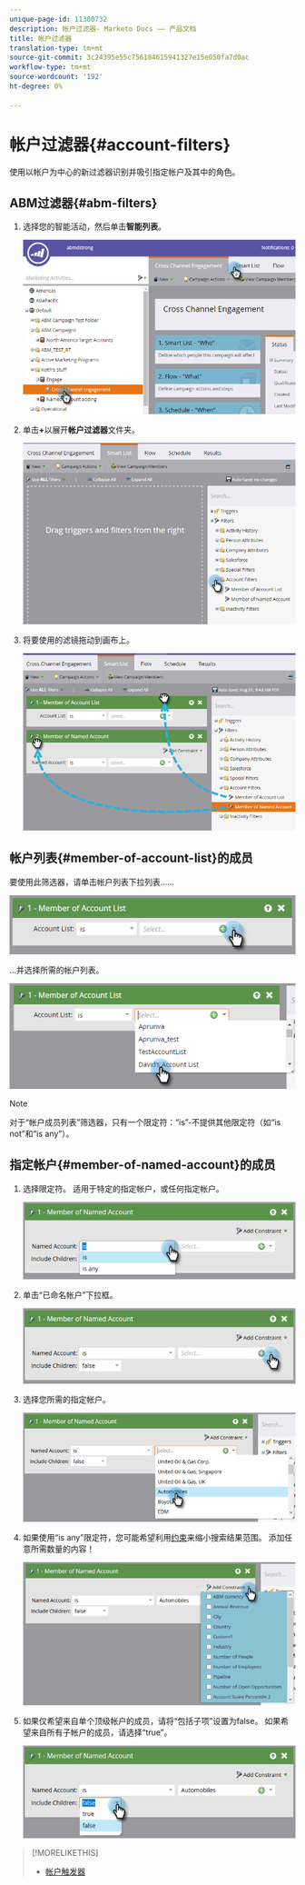 ```yaml
---
unique-page-id: 11380732
description: 帐户过滤器- Marketo Docs —— 产品文档
title: 帐户过滤器
translation-type: tm+mt
source-git-commit: 3c24395e55c756184615941327e15e050fa7d0ac
workflow-type: tm+mt
source-wordcount: '192'
ht-degree: 0%

---
```



# 帐户过滤器{#account-filters}

使用以帐户为中心的新过滤器识别并吸引指定帐户及其中的角色。

## ABM过滤器{#abm-filters}

1. 选择您的智能活动，然后单击&#x200B;**智能列表**。

   ![](assets/one.png)

1. 单击&#x200B;**+**&#x200B;以展开&#x200B;**帐户过滤器**&#x200B;文件夹。

   ![](assets/two.png)

1. 将要使用的滤镜拖动到画布上。

   ![](assets/three.png)

## 帐户列表{#member-of-account-list}的成员

要使用此筛选器，请单击帐户列表下拉列表……

![](assets/four.png)

...并选择所需的帐户列表。

![](assets/five.png)

>[!NOTE]
>
>对于“帐户成员列表”筛选器，只有一个限定符：“is”-不提供其他限定符（如“is not”和“is any”）。

## 指定帐户{#member-of-named-account}的成员

1. 选择限定符。 适用于特定的指定帐户，或任何指定帐户。

   ![](assets/six.png)

1. 单击“已命名帐户”下拉框。

   ![](assets/seven.png)

1. 选择您所需的指定帐户。

   ![](assets/eight.png)

1. 如果使用“is any”限定符，您可能希望利用[约束](http://docs.marketo.com/display/DOCS/Add+a+Constraint+to+a+Smart+List+Filter)来缩小搜索结果范围。 添加任意所需数量的内容！

   ![](assets/nine.png)

1. 如果仅希望来自单个顶级帐户的成员，请将“包括子项”设置为false。 如果希望来自所有子帐户的成员，请选择“true”。

   ![](assets/ten.png)

>[!MORELIKETHIS]
>
>* [帐户触发器](account-triggers.md)


